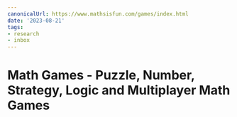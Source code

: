 ```yaml
---
canonicalUrl: https://www.mathsisfun.com/games/index.html
date: '2023-08-21'
tags:
- research
- inbox
---
```


# Math Games - Puzzle, Number, Strategy, Logic and Multiplayer Math Games